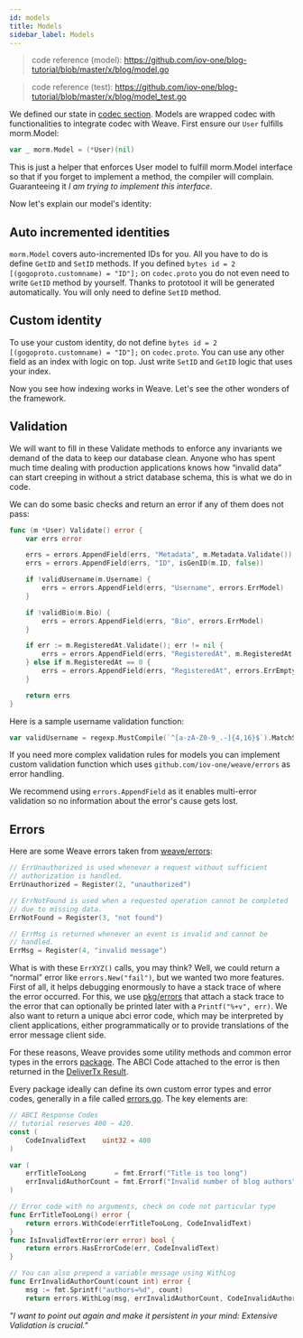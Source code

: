 ```yaml
---
id: models
title: Models
sidebar_label: Models
---
```


> code reference (model): https://github.com/iov-one/blog-tutorial/blob/master/x/blog/model.go

> code reference (test): https://github.com/iov-one/blog-tutorial/blob/master/x/blog/model_test.go

We defined our state in [codec section](weave-tutorial/03-codec.md). Models are wrapped codec with functionalities to integrate codec with Weave.
First ensure our `User` fulfills morm.Model:

```go
var _ morm.Model = (*User)(nil)
```

This is just a helper that enforces User model to fulfill morm.Model interface so that if you forget to implement a method, the compiler will complain. Guaranteeing it _I am trying to implement this interface_.

Now let's explain our model's identity:

## Auto incremented identities

`morm.Model` covers auto-incremented IDs for you. All you have to do is define `GetID` and `SetID` methods. If you defined `bytes id = 2 [(gogoproto.customname) = "ID"];` on `codec.proto` you do not even need to write `GetID` method by yourself. Thanks to prototool it will be generated automatically. You will only need to define `SetID` method.

## Custom identity

To use your custom identity, do not define `bytes id = 2 [(gogoproto.customname) = "ID"];` on `codec.proto`. You can use any other field as an index with logic on top. Just write `SetID` and `GetID` logic that uses your index.

Now you see how indexing works in Weave. Let's see the other wonders of the framework.

## Validation

We will want to fill in these Validate methods to enforce any invariants we demand of the data to keep our database clean. Anyone who has spent much time dealing with production applications knows how “invalid data” can start creeping in without a strict database schema, this is what we do in code.

We can do some basic checks and return an error if any of them does not pass:

```go
func (m *User) Validate() error {
    var errs error

    errs = errors.AppendField(errs, "Metadata", m.Metadata.Validate())
    errs = errors.AppendField(errs, "ID", isGenID(m.ID, false))

    if !validUsername(m.Username) {
        errs = errors.AppendField(errs, "Username", errors.ErrModel)
    }

    if !validBio(m.Bio) {
        errs = errors.AppendField(errs, "Bio", errors.ErrModel)
    }

    if err := m.RegisteredAt.Validate(); err != nil {
        errs = errors.AppendField(errs, "RegisteredAt", m.RegisteredAt.Validate())
    } else if m.RegisteredAt == 0 {
        errs = errors.AppendField(errs, "RegisteredAt", errors.ErrEmpty)
    }

    return errs
}
```

Here is a sample username validation function:

```go
var validUsername = regexp.MustCompile(`^[a-zA-Z0-9_.-]{4,16}$`).MatchString
```

If you need more complex validation rules for models you can implement custom validation function which uses `github.com/iov-one/weave/errors` as error handling.

We recommend using `errors.AppendField` as it enables multi-error validation so no information about the error's cause gets lost.

## Errors

Here are some Weave errors taken from [weave/errors](https://github.com/iov-one/weave/blob/master/errors/errors.go 'Weave errors'):

```go
// ErrUnauthorized is used whenever a request without sufficient
// authorization is handled.
ErrUnauthorized = Register(2, "unauthorized")

// ErrNotFound is used when a requested operation cannot be completed
// due to missing data.
ErrNotFound = Register(3, "not found")

// ErrMsg is returned whenever an event is invalid and cannot be
// handled.
ErrMsg = Register(4, "invalid message")
```

What is with these `ErrXYZ()` calls, you may think? Well, we could return a “normal” error like `errors.New("fail")`, but we wanted two more features. First of all, it helps debugging enormously to have a stack trace of where the error occurred. For this, we use [pkg/errors](https://github.com/pkg/errors "go/pkg") that attach a stack trace to the error that can optionally be printed later with a `Printf("%+v", err)`. We also want to return a unique abci error code, which may be interpreted by client applications, either programmatically or to provide translations of the error message client side.

For these reasons, Weave provides some utility methods and common error types in the errors [package](https://godoc.org/github.com/iov-one/weave/errors). The ABCI Code attached to the error is then returned in the [DeliverTx Result](https://github.com/iov-one/weave/blob/v0.20.0/abci.go#L114-L126).

Every package ideally can define its own custom error types and error codes, generally in a file called [errors.go](https://github.com/iov-one/weave/blob/master/x/sigs/errors.go). The key elements are:

```go
// ABCI Response Codes
// tutorial reserves 400 ~ 420.
const (
    CodeInvalidText    uint32 = 400
)

var (
    errTitleTooLong       = fmt.Errorf("Title is too long")
    errInvalidAuthorCount = fmt.Errorf("Invalid number of blog authors")
)

// Error code with no arguments, check on code not particular type
func ErrTitleTooLong() error {
    return errors.WithCode(errTitleTooLong, CodeInvalidText)
}
func IsInvalidTextError(err error) bool {
    return errors.HasErrorCode(err, CodeInvalidText)
}

// You can also prepend a variable message using WithLog
func ErrInvalidAuthorCount(count int) error {
    msg := fmt.Sprintf("authors=%d", count)
    return errors.WithLog(msg, errInvalidAuthorCount, CodeInvalidAuthor)
```

_"I want to point out again and make it persistent in your mind: Extensive Validation is crucial."_
